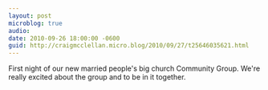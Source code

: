 ```yaml
---
layout: post
microblog: true
audio: 
date: 2010-09-26 18:00:00 -0600
guid: http://craigmcclellan.micro.blog/2010/09/27/t25646035621.html
---
```

First night of our new married people's big church Community Group. We're really excited about the group and to be in it together.
